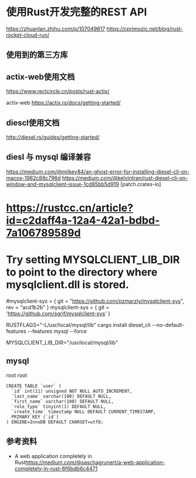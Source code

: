 # 使用Rust开发完整的REST API

https://zhuanlan.zhihu.com/p/107049817
https://cprimozic.net/blog/rust-rocket-cloud-run/

## 使用到的第三方库

## actix-web使用文档
https://www.rectcircle.cn/posts/rust-actix/

actix-web
https://actix.rs/docs/getting-started/


## diescl使用文档
http://diesel.rs/guides/getting-started/

## diesl 与 mysql 编译兼容
https://medium.com/@miikey84/an-ghost-error-for-installing-diesel-cli-on-macox-1982c88c796d
https://medium.com/@kelvintran/rust-diesel-cli-on-window-and-mysqlclient-issue-1cd85bb5d919
[patch.crates-io]
# https://rustcc.cn/article?id=c2daff4a-12a4-42a1-bdbd-7a106789589d
# Try setting MYSQLCLIENT_LIB_DIR to point to the directory where mysqlclient.dll is stored.
#mysqlclient-sys = { git = "https://github.com/pzmarzly/mysqlclient-sys", rev = "acd1b2b" }
mysqlclient-sys = { git = 'https://github.com/sgrif/mysqlclient-sys' }

RUSTFLAGS="-L/usr/local/mysql/lib"  cargo install diesel_cli --no-default-features --features mysql --force

MYSQLCLIENT_LIB_DIR="/usr/local/mysql/lib"

## mysql

root
root


```
CREATE TABLE `user` (
  `id` int(11) unsigned NOT NULL AUTO_INCREMENT,
  `last_name` varchar(100) DEFAULT NULL,
  `first_name` varchar(100) DEFAULT NULL,
  `role_type` tinyint(1) DEFAULT NULL,
  `create_time` timestamp NULL DEFAULT CURRENT_TIMESTAMP,
  PRIMARY KEY (`id`)
) ENGINE=InnoDB DEFAULT CHARSET=utf8;
```



## 参考资料
+ A web application completely in Rust<https://medium.com/@saschagrunert/a-web-application-completely-in-rust-6f6bdb6c4471>